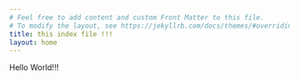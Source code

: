 ```yaml
---
# Feel free to add content and custom Front Matter to this file.
# To modify the layout, see https://jekyllrb.com/docs/themes/#overriding-theme-defaults
title: this index file !!!
layout: home
---
```


Hello World!!!
